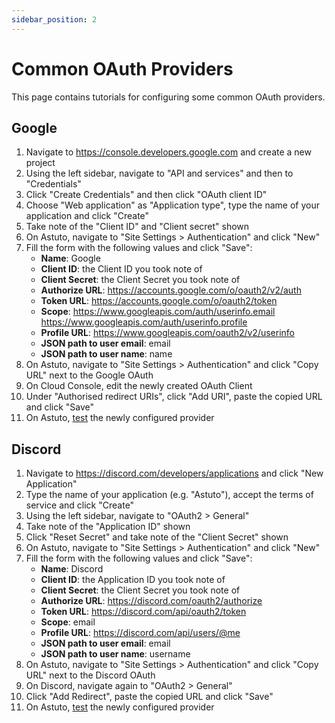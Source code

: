 ```yaml
---
sidebar_position: 2
---
```


# Common OAuth Providers

This page contains tutorials for configuring some common OAuth providers.

## Google

1. Navigate to https://console.developers.google.com and create a new project
2. Using the left sidebar, navigate to "API and services" and then to "Credentials"
3. Click "Create Credentials" and then click "OAuth client ID"
4. Choose "Web application" as "Application type", type the name of your application and click "Create"
5. Take note of the "Client ID" and "Client secret" shown
6. On Astuto, navigate to "Site Settings > Authentication" and click "New"
7. Fill the form with the following values and click "Save":
   - **Name**: Google
   - **Client ID**: the Client ID you took note of
   - **Client Secret**: the Client Secret you took note of
   - **Authorize URL**: https://accounts.google.com/o/oauth2/v2/auth
   - **Token URL**: https://accounts.google.com/o/oauth2/token
   - **Scope**: https://www.googleapis.com/auth/userinfo.email https://www.googleapis.com/auth/userinfo.profile
   - **Profile URL**: https://www.googleapis.com/oauth2/v2/userinfo
   - **JSON path to user email**: email
   - **JSON path to user name**: name
8. On Astuto, navigate to "Site Settings > Authentication" and click "Copy URL" next to the Google OAuth
9. On Cloud Console, edit the newly created OAuth Client
10. Under "Authorised redirect URIs", click "Add URI", paste the copied URL and click "Save"
11. On Astuto, [test](./oauth-configuration-basics.md#oauth-test) the newly configured provider

## Discord

1. Navigate to https://discord.com/developers/applications and click "New Application"
2. Type the name of your application (e.g. "Astuto"), accept the terms of service and click "Create"
3. Using the left sidebar, navigate to "OAuth2 > General"
4. Take note of the "Application ID" shown
5. Click "Reset Secret" and take note of the "Client Secret" shown
6. On Astuto, navigate to "Site Settings > Authentication" and click "New"
7. Fill the form with the following values and click "Save":
   - **Name**: Discord
   - **Client ID**: the Application ID you took note of
   - **Client Secret**: the Client Secret you took note of
   - **Authorize URL**: https://discord.com/oauth2/authorize
   - **Token URL**: https://discord.com/api/oauth2/token
   - **Scope**: email
   - **Profile URL**: https://discord.com/api/users/@me
   - **JSON path to user email**: email
   - **JSON path to user name**: username
8. On Astuto, navigate to "Site Settings > Authentication" and click "Copy URL" next to the Discord OAuth
9. On Discord, navigate again to "OAuth2 > General"
10. Click "Add Redirect", paste the copied URL and click "Save"
11. On Astuto, [test](./oauth-configuration-basics.md#oauth-test) the newly configured provider

